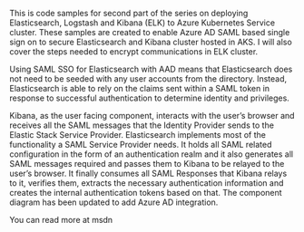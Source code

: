 This is code samples for second part of the series on deploying Elasticsearch, Logstash and Kibana (ELK) to Azure Kubernetes Service cluster. These samples are created to enable Azure AD SAML based single sign on to secure Elasticsearch and Kibana cluster hosted in AKS. I will also cover the steps needed to encrypt communications in ELK cluster.


Using SAML SSO for Elasticsearch with AAD means that Elasticsearch does not need to be seeded with any user accounts from the directory. Instead, Elasticsearch is able to rely on the claims sent within a SAML token in response to successful authentication to determine identity and privileges.

Kibana, as the user facing component, interacts with the user’s browser and receives all the SAML messages that the Identity Provider sends to the Elastic Stack Service Provider. Elasticsearch implements most of the functionality a SAML Service Provider needs. It holds all SAML related configuration in the form of an authentication realm and it also generates all SAML messages required and passes them to Kibana to be relayed to the user’s browser. It finally consumes all SAML Responses that Kibana relays to it, verifies them, extracts the necessary authentication information and creates the internal authentication tokens based on that. The component diagram has been updated to add Azure AD integration.

You can read more at msdn

